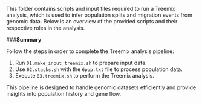 This folder contains scripts and input files required to run a Treemix analysis, which is used to infer population splits and migration events from genomic data. Below is an overview of the provided scripts and their respective roles in the analysis.

###**Summary**

Follow the steps in order to complete the Treemix analysis pipeline:
1. Run `01.make_input_treemix.sh` to prepare input data.
2. Use `02.stacks.sh` with the `6pop.txt` file to process population data.
3. Execute `03.treemix.sh` to perform the Treemix analysis.

This pipeline is designed to handle genomic datasets efficiently and provide insights into population history and gene flow.


